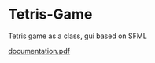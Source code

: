 # Tetris-Game
Tetris game as a class, gui based on SFML

[documentation.pdf](https://github.com/mariuszwieclawek/Tetris-Game/files/8410216/documentation.pdf)
